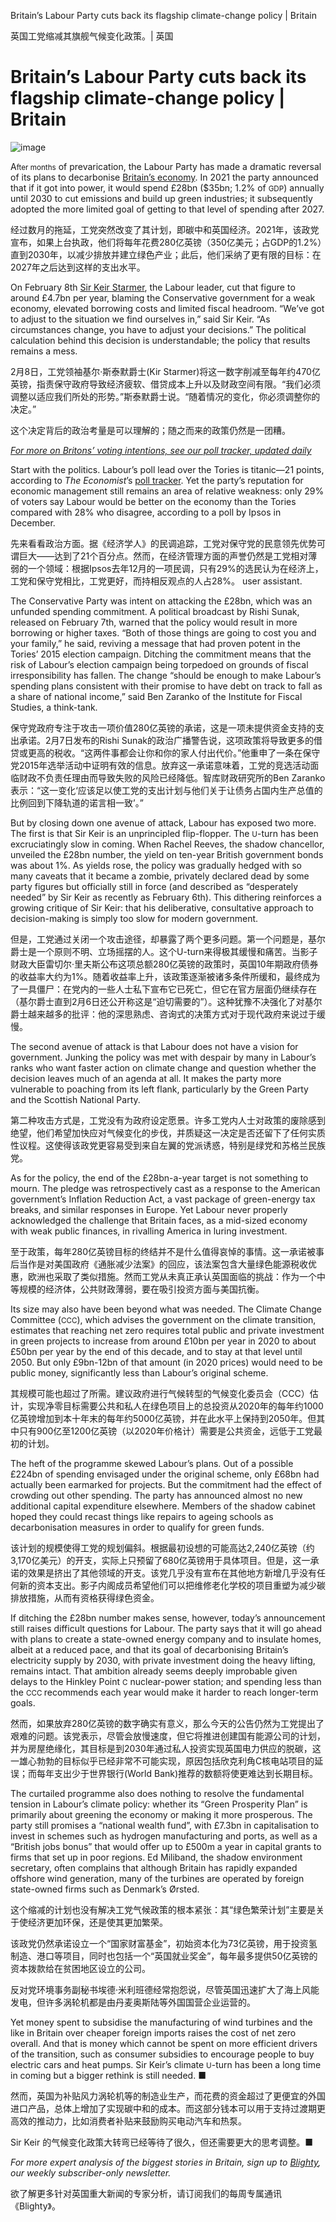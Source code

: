 Britain’s Labour Party cuts back its flagship climate-change policy | Britain

英国工党缩减其旗舰气候变化政策。| 英国


# Britain’s Labour Party cuts back its flagship climate-change policy | Britain

![image](https://images.weserv.nl/?url=www.economist.com/img/b/1280/720/90/media-assets/image/20240210_BRP505.jpg)

<div></div><p><span>A</span><small>fter months</small> of prevarication, the Labour Party has made a dramatic reversal of its plans to decarbonise <a href="https://www.economist.com/britain/2024/02/08/britains-economy-will-need-rate-cuts-sooner-rather-than-later">Britain’s economy</a>. In 2021 the party announced that if it got into power, it would spend £28bn ($35bn; 1.2% of <small>GDP</small>) annually until 2030 to cut emissions and build up green industries; it subsequently adopted the more limited goal of getting to that level of spending after 2027.</p>

经过数月的拖延，工党突然改变了其计划，即碳中和英国经济。2021年，该政党宣布，如果上台执政，他们将每年花费280亿英镑（350亿美元；占GDP的1.2%）直到2030年，以减少排放并建立绿色产业；此后，他们采纳了更有限的目标：在2027年之后达到这样的支出水平。


<p>On February 8th <a href="https://www.economist.com/britain/2024/01/11/keir-starmer-reform-uk-and-britains-populist-paradox">Sir Keir Starmer</a>, the Labour leader, cut that figure to around £4.7bn per year, blaming the Conservative government for a weak economy, elevated borrowing costs and limited fiscal headroom. “We’ve got to adjust to the situation we find ourselves in,” said Sir Keir. “As circumstances change, you have to adjust your decisions.” The political calculation behind this decision is understandable; the policy that results remains a mess. </p>

2月8日，工党领袖基尔·斯泰默爵士(Kir Starmer)将这一数字削减至每年约470亿英镑，指责保守政府导致经济疲软、借贷成本上升以及财政空间有限。“我们必须调整以适应我们所处的形势。”斯泰默爵士说。“随着情况的变化，你必须调整你的决定。”

这个决定背后的政治考量是可以理解的；随之而来的政策仍然是一团糟。


<div><div><div id="econ-1"></div></div></div><aside><p><a href="https://www.economist.com/interactive/uk-general-election/polls"><i>For more on Britons’ voting intentions, see our poll tracker, updated daily</i></a></p></aside><p>Start with the politics. Labour’s poll lead over the Tories is titanic—21 points, according to <i>The Economist</i>’s <a href="https://www.economist.com/interactive/uk-general-election/polls">poll tracker</a>. Yet the party’s reputation for economic management still remains an area of relative weakness: only 29% of voters say Labour would be better on the economy than the Tories compared with 28% who disagree, according to a poll by Ipsos in December.</p>

先来看看政治方面。据《经济学人》的民调追踪，工党对保守党的民意领先优势可谓巨大——达到了21个百分点。然而，在经济管理方面的声誉仍然是工党相对薄弱的一个领域：根据Ipsos去年12月的一项民调，只有29%的选民认为在经济上，工党和保守党相比，工党更好，而持相反观点的人占28%。
user
assistant.


<p>The Conservative Party was intent on attacking the £28bn, which was an unfunded spending commitment. A political broadcast by Rishi Sunak, released on February 7th, warned that the policy would result in more borrowing or higher taxes. “Both of those things are going to cost you and your family,” he said, reviving a message that had proven potent in the Tories’ 2015 election campaign. Ditching the commitment means that the risk of Labour’s election campaign being torpedoed on grounds of fiscal irresponsibility has fallen. The change “should be enough to make Labour’s spending plans consistent with their promise to have debt on track to fall as a share of national income,” said Ben Zaranko of the Institute for Fiscal Studies, a think-tank. </p>

保守党政府专注于攻击一项价值280亿英镑的承诺，这是一项未提供资金支持的支出承诺。2月7日发布的Rishi Sunak的政治广播警告说，这项政策将导致更多的借贷或更高的税收。“这两件事都会让你和你的家人付出代价。”他重申了一条在保守党2015年选举活动中证明有效的信息。放弃这一承诺意味着，工党的竞选活动面临财政不负责任理由而导致失败的风险已经降低。智库财政研究所的Ben Zaranko表示：“这一变化‘应该足以使工党的支出计划与他们关于让债务占国内生产总值的比例回到下降轨道的诺言相一致’。”


<p>But by closing down one avenue of attack, Labour has exposed two more. The first is that Sir Keir is an unprincipled flip-flopper. The <small>U</small>-turn has been excruciatingly slow in coming. When Rachel Reeves, the shadow chancellor, unveiled the £28bn number, the yield on ten-year British government bonds was about 1%. As yields rose, the policy was gradually hedged with so many caveats that it became a zombie, privately declared dead by some party figures but officially still in force (and described as “desperately needed” by Sir Keir as recently as February 6th). This dithering reinforces a growing critique of Sir Keir: that his deliberative, consultative approach to decision-making is simply too slow for modern government. </p>

但是，工党通过关闭一个攻击途径，却暴露了两个更多问题。第一个问题是，基尔爵士是一个原则不明、立场摇摆的人。这个U-turn来得极其缓慢和痛苦。当影子财政大臣雷切尔·里夫斯公布这项总额280亿英镑的政策时，英国10年期政府债券的收益率大约为1%。随着收益率上升，该政策逐渐被诸多条件所缓和，最终成为了一具僵尸：在党内的一些人士私下宣布它已死亡，但它在官方层面仍继续存在（基尔爵士直到2月6日还公开称这是“迫切需要的”）。这种犹豫不决强化了对基尔爵士越来越多的批评：他的深思熟虑、咨询式的决策方式对于现代政府来说过于缓慢。


<div><div><div id="econ-2"></div></div></div><p>The second avenue of attack is that Labour does not have a vision for government. Junking the policy was met with despair by many in Labour’s ranks who want faster action on climate change and question whether the decision leaves much of an agenda at all. It makes the party more vulnerable to poaching from its left flank, particularly by the Green Party and the Scottish National Party. </p>

第二种攻击方式是，工党没有为政府设定愿景。许多工党内人士对政策的废除感到绝望，他们希望加快应对气候变化的步伐，并质疑这一决定是否还留下了任何实质性议程。这使得该政党更容易受到来自左翼的党派诱惑，特别是绿党和苏格兰民族党。


<p>As for the policy, the end of the £28bn-a-year target is not something to mourn. The pledge was retrospectively cast as a response to the American government’s Inflation Reduction Act, a vast package of green-energy tax breaks, and similar responses in Europe. Yet Labour never properly acknowledged the challenge that Britain faces, as a mid-sized economy with weak public finances, in rivalling America in luring investment. </p>

至于政策，每年280亿英镑目标的终结并不是什么值得哀悼的事情。这一承诺被事后当作是对美国政府《通胀减少法案》的回应，该法案包含大量绿色能源税收优惠，欧洲也采取了类似措施。然而工党从未真正承认英国面临的挑战：作为一个中等规模的经济体，公共财政薄弱，要在吸引投资方面与美国抗衡。


<p>Its size may also have been beyond what was needed. The Climate Change Committee (<small>CCC</small>), which advises the government on the climate transition, estimates that reaching net zero requires total public and private investment in green projects to increase from around £10bn per year in 2020 to about £50bn per year by the end of this decade, and to stay at that level until 2050. But only £9bn-12bn of that amount (in 2020 prices) would need to be public money, significantly less than Labour’s original scheme. </p>

其规模可能也超过了所需。建议政府进行气候转型的气候变化委员会（CCC）估计，实现净零目标需要公共和私人在绿色项目上的总投资从2020年的每年约1000亿英镑增加到本十年末的每年约5000亿英镑，并在此水平上保持到2050年。但其中只有900亿至1200亿英镑（以2020年价格计）需要是公共资金，远低于工党最初的计划。


<p>The heft of the programme skewed Labour’s plans. Out of a possible £224bn of spending envisaged under the original scheme, only £68bn had actually been earmarked for projects. But the commitment had the effect of crowding out other spending. The party has announced almost no new additional capital expenditure elsewhere. Members of the shadow cabinet hoped they could recast things like repairs to ageing schools as decarbonisation measures in order to qualify for green funds. </p>

该计划的规模使得工党的规划偏斜。根据最初设想的可能高达2,240亿英镑（约3,170亿美元）的开支，实际上只预留了680亿英镑用于具体项目。但是，这一承诺的效果是挤出了其他领域的开支。该党几乎没有宣布在其他地方新增几乎没有任何新的资本支出。影子内阁成员希望他们可以把维修老化学校的项目重塑为减少碳排放措施，从而有资格获得绿色资金。


<p>If ditching the £28bn number makes sense, however, today’s announcement still raises difficult questions for Labour. The party says that it will go ahead with plans to create a state-owned energy company and to insulate homes, albeit at a reduced pace, and that its goal of decarbonising Britain’s electricity supply by 2030, with private investment doing the heavy lifting, remains intact. That ambition already seems deeply improbable given delays to the Hinkley Point <small>C</small> nuclear-power station; and spending less than the <small>CCC </small>recommends each year would make it harder to reach longer-term goals. </p>

然而，如果放弃280亿英镑的数字确实有意义，那么今天的公告仍然为工党提出了艰难的问题。该党表示，尽管会放慢速度，但它将推进创建国有能源公司的计划，并为房屋绝缘化，其目标是到2030年通过私人投资实现英国电力供应的脱碳，这一雄心勃勃的目标似乎已经非常不可能实现，原因包括欣克利角C核电站项目的延误；而每年支出少于世界银行(World Bank)推荐的数额将使更难达到长期目标。


<p>The curtailed programme also does nothing to resolve the fundamental tension in Labour’s climate policy: whether its “Green Prosperity Plan” is primarily about greening the economy or making it more prosperous. The party still promises a “national wealth fund”, with £7.3bn in capitalisation to invest in schemes such as hydrogen manufacturing and ports, as well as a “British jobs bonus” that would offer up to £500m a year in capital grants to firms that set up in poor regions. Ed Miliband, the shadow environment secretary, often complains that although Britain has rapidly expanded offshore wind generation, many of the turbines are operated by foreign state-owned firms such as Denmark’s Ørsted. </p>

这个缩减的计划也没有解决工党气候政策的根本紧张：其“绿色繁荣计划”主要是关于使经济更加环保，还是使其更加繁荣。

该政党仍然承诺设立一个“国家财富基金”，初始资本化为73亿英镑，用于投资氢制造、港口等项目，同时也包括一个“英国就业奖金”，每年最多提供50亿英镑的资本拨款给在贫困地区设立的公司。

反对党环境事务副秘书埃德·米利班德经常抱怨说，尽管英国迅速扩大了海上风能发电，但许多涡轮机都是由丹麦奥斯陆等外国国营企业运营的。


<p>Yet money spent to subsidise the manufacturing of wind turbines and the like in Britain over cheaper foreign imports raises the cost of net zero overall. And that is money which cannot be spent on more efficient drivers of the transition, such as consumer subsidies to encourage people to buy electric cars and heat pumps. Sir Keir’s climate <small>U</small>-turn has been a long time in coming but a bigger rethink is still needed. ■ </p>

然而，英国为补贴风力涡轮机等的制造业生产，而花费的资金超过了更便宜的外国进口产品，总体上增加了实现碳中和的成本。而这部分钱本可以用于支持过渡期更高效的推动力，比如消费者补贴来鼓励购买电动汽车和热泵。

Sir Keir 的气候变化政策大转弯已经等待了很久，但还需要更大的思考调整。■


<p><i>For more expert analysis of the biggest stories in Britain, sign up to <a href="https://www.economist.com/newsletters/blighty">Blighty</a>, our weekly subscriber-only newsletter.</i></p>

欲了解更多针对英国重大新闻的专家分析，请订阅我们的每周专属通讯《Blighty》。



